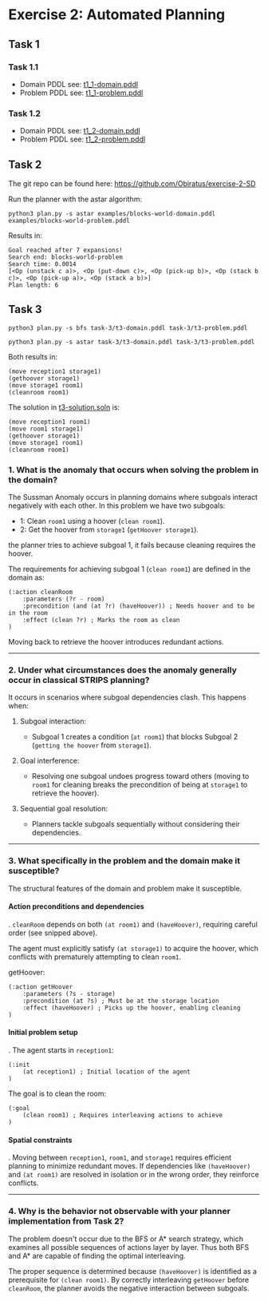 # Exercise 2: Automated Planning

## Task 1
### Task 1.1
- Domain PDDL see: [t1_1-domain.pddl](../task-1/task-1_1/t1_1-domain.pddl)
- Problem PDDL see: [t1_1-problem.pddl](../task-1/task-1_1/t1_1-problem.pddl)

### Task 1.2
- Domain PDDL see: [t1_2-domain.pddl](../task-1/task-1_2/t1_2-domain.pddl)
- Problem PDDL see: [t1_2-problem.pddl](../task-1/task-1_2/t1_2-problem.pddl)

## Task 2
The git repo can be found here:
https://github.com/Obiratus/exercise-2-SD

Run the planner with the astar algorithm:
```
python3 plan.py -s astar examples/blocks-world-domain.pddl examples/blocks-world-problem.pddl
```
Results in:
```
Goal reached after 7 expansions!
Search end: blocks-world-problem
Search time: 0.0014
[<Op (unstack c a)>, <Op (put-down c)>, <Op (pick-up b)>, <Op (stack b c)>, <Op (pick-up a)>, <Op (stack a b)>]
Plan length: 6
```

## Task 3

```
python3 plan.py -s bfs task-3/t3-domain.pddl task-3/t3-problem.pddl
```
```
python3 plan.py -s astar task-3/t3-domain.pddl task-3/t3-problem.pddl
```
Both results in:
```
(move reception1 storage1)
(gethoover storage1)
(move storage1 room1)
(cleanroom room1)
```
The solution in [t3-solution.soln](../task-3/t3-solution.soln) is:
```
(move reception1 room1)
(move room1 storage1)
(gethoover storage1)
(move storage1 room1)
(cleanroom room1)
```

### 1. What is the anomaly that occurs when solving the problem in the domain?

The Sussman Anomaly occurs in planning domains where subgoals interact negatively with each other.
In this problem we have two subgoals:

- 1: Clean `room1` using a hoover (`clean room1`).
- 2: Get the hoover from `storage1` (`getHoover storage1`).

 the planner tries to achieve subgoal 1, it fails because cleaning requires the hoover. 

The requirements for achieving subgoal 1 (`clean room1`) are defined in the domain as:
```
(:action cleanRoom
    :parameters (?r - room)
    :precondition (and (at ?r) (haveHoover)) ; Needs hoover and to be in the room
    :effect (clean ?r) ; Marks the room as clean
)
```
Moving back to retrieve the hoover introduces redundant actions.

---

### 2. Under what circumstances does the anomaly generally occur in classical STRIPS planning?

It occurs in scenarios where subgoal dependencies clash. This happens when:

1. Subgoal interaction:
    - Subgoal 1 creates a condition (`at room1`) that blocks Subgoal 2 (`getting the hoover` from `storage1`).

2. Goal interference:
    - Resolving one subgoal undoes progress toward others (moving to `room1` for cleaning breaks the precondition of being at `storage1` to retrieve the hoover).

3. Sequential goal resolution:
    - Planners tackle subgoals sequentially without considering their dependencies.

---

### 3. What specifically in the problem and the domain make it susceptible?

The structural features of the domain and problem make it susceptible.

#### Action preconditions and dependencies  
.
`cleanRoom` depends on both `(at room1)` and `(haveHoover)`, requiring careful order (see snipped above).

The agent must explicitly satisfy `(at storage1)` to acquire the hoover, which conflicts with prematurely attempting to clean `room1`. 

getHoover:
```
(:action getHoover
    :parameters (?s - storage)
    :precondition (at ?s) ; Must be at the storage location
    :effect (haveHoover) ; Picks up the hoover, enabling cleaning
)
```
#### Initial problem setup
.
The agent starts in `reception1`: 
   ```
   (:init 
       (at reception1) ; Initial location of the agent
   )
   ```
The goal is to clean the room:
   ```
   (:goal 
       (clean room1) ; Requires interleaving actions to achieve
   )
   ```

#### Spatial constraints
.
Moving between `reception1`, `room1`, and `storage1` requires efficient planning to minimize redundant moves.
If dependencies like `(haveHoover)` and `(at room1)` are resolved in isolation or in the wrong order, they reinforce conflicts.

---

### 4. Why is the behavior not observable with your planner implementation from Task 2?

The problem doesn't occur due to the BFS or A* search strategy, which examines all possible sequences of actions layer by layer. Thus both BFS and A* are capable of finding the optimal interleaving.

The proper sequence is determined because `(haveHoover)` is identified as a prerequisite for `(clean room1)`. By correctly interleaving `getHoover` before `cleanRoom`, the planner avoids the negative interaction between subgoals.



